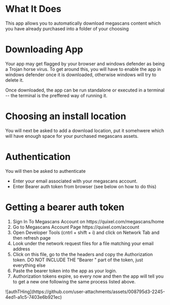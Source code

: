 <h1>What It Does</h1>
<p>This app allows you to automatically download megascans content which you have already purchased into a folder of your choosing</p>
<h1>Downloading App</h1>
<p>Your app may get flagged by your browser and windows defender as being a Trojan horse virus. To get around this, you will have to enable the 
app in windows defender once it is downloaded, otherwise windows will try to delete it.
</p>

<p>Once downloaded, the app can be run standalone or executed in a terminal -- the terminal is the preffered way of running it.</p>

<h1>Choosing an install location</h1>
<p>You will next be asked to add a download location, put it somehwere which will have enough space for your purchased megascans assets.
</p>

<h1>Authentication</h1>
You will then be asked to authenticate
<ul>
  <li>Enter your email associated with your megascans account.</li>
  <li>Enter Bearer auth token from browser (see below on how to do this)</li>
</ul>

<h1>Getting a bearer auth token</h1>
<ol>
  <li> Sign In To Megascans Account on https://quixel.com/megascans/home </li>
  <li>
    Go to Megascans Account Page https://quixel.com/account</a>
  </li>
  <li>Open Developer Tools (cntrl + shift + i) and click on Network Tab and then refresh page</li>
  <li>Look under the network request files for a file matching your email address</li>
  <li>Click on this file, go to the the headers and copy the Authorization token. DO NOT INCLUDE THE "Bearer " part of the token, just everything else </li>
  <li>Paste the bearer token into the app as your login.</li>
  <li>Authorization tokens expire, so every now and then the app will tell you to get a new one following the same process listed above.</li>
</ol>
![authTHing](https://github.com/user-attachments/assets/008795d3-2245-4ed1-a1c5-7403e6b921ec)



